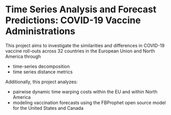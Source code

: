 # Time Series Analysis and Forecast Predictions: COVID-19 Vaccine Administrations

This project aims to investigate the similarities and differences in COVID-19 vaccine roll-outs across 32 countries in the European Union and North America through 
  - time-series decomposition
  - time series distance metrics
 
Additionally, this project analyzes:
  - pairwise dynamic time warping costs within the EU and within North America
  - modeling vaccination forecasts using the FBProphet open source model for the United States and Canada



